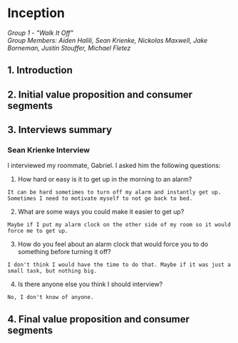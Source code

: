 # Inception

_Group 1 - "Walk It Off"\
Group Members: Aiden Halili, Sean Krienke, Nickolas Maxwell, Jake Borneman, Justin Stouffer, Michael Fletez_

## 1. Introduction

## 2. Initial value proposition and consumer segments

## 3. Interviews summary

### Sean Krienke Interview 
I interviewed my roommate, Gabriel. I asked him the following questions:

  1. How hard or easy is it to get up in the morning to an alarm?

    It can be hard sometimes to turn off my alarm and instantly get up. Sometimes I need to motivate myself to not go back to bed.

  2. What are some ways you could make it easier to get up?

    Maybe if I put my alarm clock on the other side of my room so it would force me to get up. 

  3. How do you feel about an alarm clock that would force you to do something before turning it off? 

    I don't think I would have the time to do that. Maybe if it was just a small task, but nothing big. 
    
  4. Is there anyone else you think I should interview?

    No, I don't know of anyone. 


## 4. Final value proposition and consumer segments
